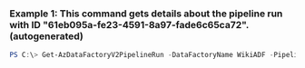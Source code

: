 ### Example 1: This command gets details about the pipeline run with ID "61eb095a-fe23-4591-8a97-fade6c65ca72". (autogenerated)
```powershell
PS C:\> Get-AzDataFactoryV2PipelineRun -DataFactoryName WikiADF -PipelineRunId 00000000-0000-0000-0000-000000000000 -ResourceGroupName ADF
```

